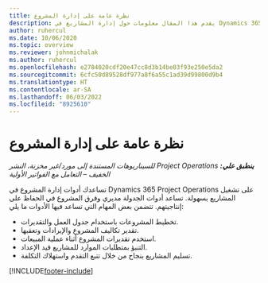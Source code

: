 ```yaml
---
title: نظرة عامة على إدارة المشروع
description: يقدم هذا المقال معلومات حول إدارة المشاريع في Dynamics 365 Project Operations.
author: ruhercul
ms.date: 10/06/2020
ms.topic: overview
ms.reviewer: johnmichalak
ms.author: ruhercul
ms.openlocfilehash: e2784020cdf20e47cc8d3b14be03f93e250e5da2
ms.sourcegitcommit: 6cfc50d89528df977a8f6a55c1ad39d99800d9b4
ms.translationtype: HT
ms.contentlocale: ar-SA
ms.lasthandoff: 06/03/2022
ms.locfileid: "8925610"
---
```

# <a name="project-management-overview"></a>نظرة عامة على إدارة المشروع

_**ينطبق علي:** ‏‫Project Operations للسيناريوهات المستندة إلى مورد/غير مخزنة‬، ‏‫النشر الخفيف – التعامل مع الفواتير الأولية‬_

تساعدك أدوات إدارة المشروع في Dynamics 365 Project Operations على تشغيل المشاريع بسهولة. تساعد أدوات الجدولة مديري وفرق المشروع في الحفاظ على إنتاجيتهم. تتضمن بعض المهام التي تساعد فيها الأدوات ما يلي:

- تخطيط المشروعات باستخدام جدول العمل والتقديرات.
- تقدير تكاليف المشروع والإيرادات وتعقبها.
- استخدم تقديرات المشروع أثناء عملية المبيعات.
- التنبؤ بمتطلبات الموارد للمشاريع قيد الإعداد.
- تسليم المشاريع بنجاح من خلال تتبع التقدم واستهلاك التكلفة.


[!INCLUDE[footer-include](../includes/footer-banner.md)]